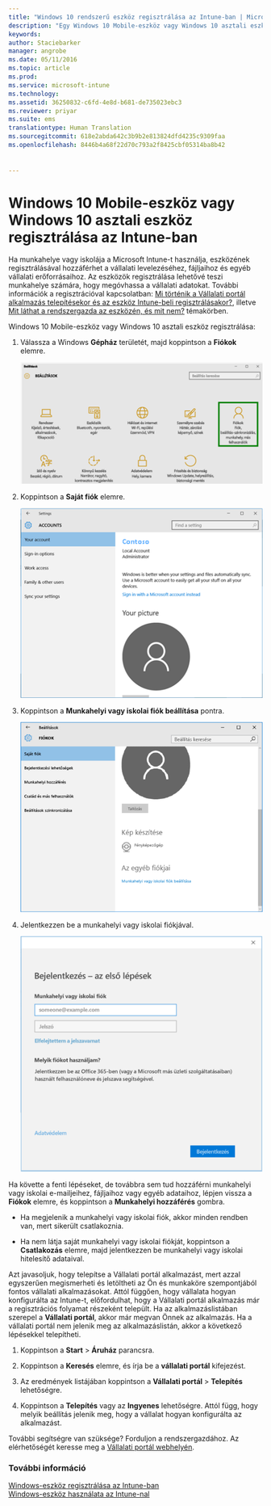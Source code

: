 ```yaml
---
title: "Windows 10 rendszerű eszköz regisztrálása az Intune-ban | Microsoft Intune"
description: "Egy Windows 10 Mobile-eszköz vagy Windows 10 asztali eszköz regisztrálását mutatja be az Intune-ban"
keywords: 
author: Staciebarker
manager: angrobe
ms.date: 05/11/2016
ms.topic: article
ms.prod: 
ms.service: microsoft-intune
ms.technology: 
ms.assetid: 36250832-c6fd-4e8d-b681-de735023ebc3
ms.reviewer: priyar
ms.suite: ems
translationtype: Human Translation
ms.sourcegitcommit: 618e2abda642c3b9b2e813824dfd4235c9309faa
ms.openlocfilehash: 8446b4a68f22d70c793a2f8425cbf05314ba8b42


---
```



# Windows 10 Mobile-eszköz vagy Windows 10 asztali eszköz regisztrálása az Intune-ban

Ha munkahelye vagy iskolája a Microsoft Intune-t használja, eszközének regisztrálásával hozzáférhet a vállalati levelezéséhez, fájljaihoz és egyéb vállalati erőforrásaihoz. Az eszközök regisztrálása lehetővé teszi munkahelye számára, hogy megóvhassa a vállalati adatokat. További információk a regisztrációval kapcsolatban: [Mi történik a Vállalati portál alkalmazás telepítésekor és az eszköz Intune-beli regisztrálásakor?](what-happens-if-you-install-the-company-portal-app-and-enroll-your-device-in-intune-windows.md), illetve [Mit láthat a rendszergazda az eszközén, és mit nem?](what-can-your-it-administrator-see-when-you-enroll-your-device-in-intune-windows.md) témakörben.


Windows 10 Mobile-eszköz vagy Windows 10 asztali eszköz regisztrálása:

1.  Válassza a Windows **Gépház** területét, majd koppintson a **Fiókok** elemre.

    ![settings-accounts](./media/W10-enroll-1-settings-accounts.png)

2.  Koppintson a **Saját fiók** elemre.

    ![your-account](./media/W10-enroll-2-accounts-your-account.png)

3.  Koppintson a **Munkahelyi vagy iskolai fiók beállítása** pontra.

    ![add-work-school-account](./media/W10-enroll-3-add-work-school-acct.png)

4.  Jelentkezzen be a munkahelyi vagy iskolai fiókjával.

    ![sign-in](./media/W10-enroll-4-sign-in.png)

Ha követte a fenti lépéseket, de továbbra sem tud hozzáférni munkahelyi vagy iskolai e-mailjeihez, fájljaihoz vagy egyéb adataihoz, lépjen vissza a **Fiókok** elemre, és koppintson a **Munkahelyi hozzáférés** gombra.

-   Ha megjelenik a munkahelyi vagy iskolai fiók, akkor minden rendben van, mert sikerült csatlakoznia.

-   Ha nem látja saját munkahelyi vagy iskolai fiókját, koppintson a **Csatlakozás** elemre, majd jelentkezzen be munkahelyi vagy iskolai hitelesítő adataival.

Azt javasoljuk, hogy telepítse a Vállalati portál alkalmazást, mert azzal egyszerűen megismerheti és letöltheti az Ön és munkaköre szempontjából fontos vállalati alkalmazásokat. Attól függően, hogy vállalata hogyan konfigurálta az Intune-t, előfordulhat,  hogy a Vállalati portál alkalmazás már a regisztrációs folyamat részeként települt. Ha az alkalmazáslistában szerepel a **Vállalati portál**, akkor már megvan Önnek az alkalmazás. Ha a vállalati portál nem jelenik meg az alkalmazáslistán, akkor a következő lépésekkel telepítheti.

1.  Koppintson a **Start** &gt; **Áruház** parancsra.

2.  Koppintson a **Keresés** elemre, és írja be a **vállalati portál** kifejezést.

3.  Az eredmények listájában koppintson a **Vállalati portál** &gt; **Telepítés** lehetőségre.

4.  Koppintson a **Telepítés** vagy az **Ingyenes** lehetőségre. Attól függ, hogy melyik beállítás jelenik meg, hogy a vállalat hogyan konfigurálta az alkalmazást.

További segítségre van szüksége? Forduljon a rendszergazdához. Az elérhetőségét keresse meg a [Vállalati portál webhelyén](http://portal.manage.microsoft.com).

### További információ
[Windows-eszköz regisztrálása az Intune-ban](enroll-your-device-in-intune-windows.md)</br>
[Windows-eszköz használata az Intune-nal](using-your-windows-device-with-intune.md)



<!--HONumber=Jul16_HO4-->


